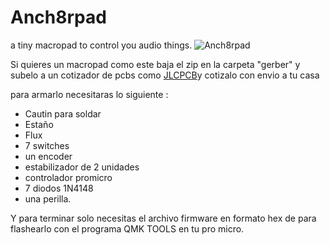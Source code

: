 # Anch8rpad
a tiny macropad to control you audio things.
![Anch8rpad](https://drive.google.com/file/d/1rteIy0KysipasCxoeS3Ni3xb66KOegkp)

Si quieres un macropad como este baja el zip en la carpeta "gerber" y subelo a un cotizador de pcbs como [JLCPCB](https://jlcpcb.com)y cotizalo con envio a tu casa

para armarlo necesitaras lo siguiente : 
* Cautin para soldar
* Estaño
* Flux
* 7 switches
* un encoder
* estabilizador de 2 unidades 
* controlador promicro
* 7 diodos 1N4148
* una perilla.

Y para terminar solo necesitas el archivo firmware en formato hex de para flashearlo con el programa QMK TOOLS en tu pro micro.

